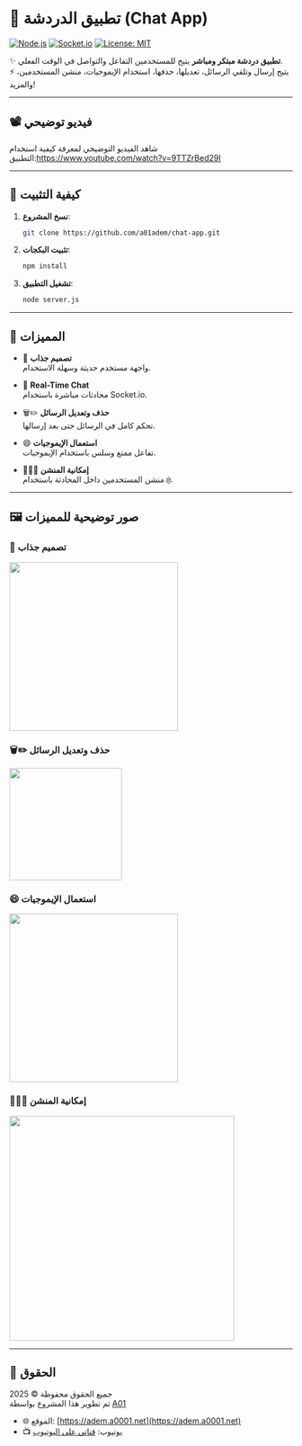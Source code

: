 # 💬 تطبيق الدردشة (Chat App)

[![Node.js](https://img.shields.io/badge/Node.js-18.x-brightgreen?logo=node.js)](https://nodejs.org/)
[![Socket.io](https://img.shields.io/badge/Socket.io-Real--Time-blue?logo=socketdotio)](https://socket.io/)
[![License: MIT](https://img.shields.io/badge/license-MIT-blue.svg)](LICENSE)

✨ **تطبيق دردشة مبتكر ومباشر** يتيح للمستخدمين التفاعل والتواصل في الوقت الفعلي.  
⚡️ يتيح إرسال وتلقي الرسائل، تعديلها، حذفها، استخدام الإيموجيات، منشن المستخدمين، والمزيد!

---
## 📽️ فيديو توضيحي

شاهد الفيديو التوضيحي لمعرفة كيفية استخدام التطبيق:https://www.youtube.com/watch?v=9TTZrBed29I

---

## 🚀 كيفية التثبيت

1. **نسخ المشروع**:
   ```bash
   git clone https://github.com/a01adem/chat-app.git
   ```

2. **تثبيت البكجات**:
   ```bash
   npm install
   ```

3. **تشغيل التطبيق**:
   ```bash
   node server.js
   ```

---

## 🌟 المميزات

- 🎨 **تصميم جذاب**  
  واجهة مستخدم حديثة وسهلة الاستخدام.

- 💬 **Real-Time Chat**  
  محادثات مباشرة باستخدام Socket.io.

- 🗑️✏️ **حذف وتعديل الرسائل**  
  تحكم كامل في الرسائل حتى بعد إرسالها.

- 😄 **استعمال الإيموجيات**  
  تفاعل ممتع وسلس باستخدام الإيموجيات.

- 🧑‍🤝‍🧑 **إمكانية المنشن**  
  منشن المستخدمين داخل المحادثة باستخدام `@`.

---

## 🖼️ صور توضيحية للمميزات

### 🎨 تصميم جذاب
<img src="https://i.imgur.com/bh8FfXj.png" width="300"/>

### 🗑️✏️ حذف وتعديل الرسائل
<img src="https://i.imgur.com/TY3KddG.png" width="200"/>

### 😄 استعمال الإيموجيات
<img src="https://i.imgur.com/YZRRmAN.png" width="300"/>

### 🧑‍🤝‍🧑 إمكانية المنشن
<img src="https://i.imgur.com/rUABu3R.png" width="400"/>

---

## 📌 الحقوق

جميع الحقوق محفوظة © 2025  
تم تطوير هذا المشروع بواسطة [A01](https://github.com/a01adem)

- 🌐 الموقع: [https://adem.a0001.net](https://adem.a0001.net)
- 📺 يوتيوب: [قناتي على اليوتيوب](https://www.youtube.com/@a01adem)

